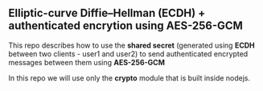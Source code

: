 ## Elliptic-curve Diffie–Hellman (ECDH) + authenticated encrytion using AES-256-GCM

This repo describes how to use the **shared secret** (generated using **ECDH** between two clients - user1 and user2) to send authenticated encrypted messages between them using **AES-256-GCM**

In this repo we will use only the **crypto** module that is built inside nodejs.